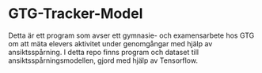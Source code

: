 # GTG-Tracker-Model
Detta är ett program som avser ett gymnasie- och examensarbete hos GTG om att mäta elevers aktivitet under genomgångar med hjälp av ansiktsspårning. I detta repo finns program och dataset till ansiktsspårningsmodellen, gjord med hjälp av Tensorflow. 

